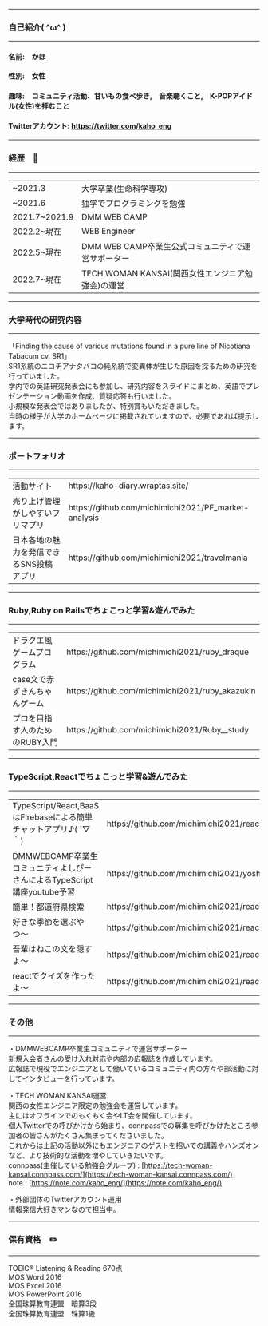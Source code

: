 ----------------------
### 自己紹介( ^ω^ )
----------------------
#### 名前:　かほ <br>
#### 性別:　女性<br>
#### 趣味:　コミュニティ活動、甘いもの食べ歩き,　音楽聴くこと,　K-POPアイドル(女性)を拝むこと
#### Twitterアカウント: https://twitter.com/kaho_eng

-------------------------------------------------------------------------
### 経歴　💼
-------------------------------------------------------------------------

<table>
  <tr>
      <td>~2021.3</td><td>大学卒業(生命科学専攻)</td>
  </tr>
  <tr>
      <td>~2021.6</td><td>独学でプログラミングを勉強</td>
  </tr>
  <tr>
    <td>2021.7~2021.9</td><td>DMM WEB CAMP</td>
  </tr>
  <tr>
    <td>2022.2~現在</td><td>WEB Engineer</td>
  </tr>
  <tr>
    <td>2022.5~現在</td><td>DMM WEB CAMP卒業生公式コミュニティで運営サポーター</td>
  </tr>
   <tr>
    <td>2022.7~現在</td><td>TECH WOMAN KANSAI(関西女性エンジニア勉強会)の運営</td>
  </tr>
</table>

-------------------------------------------------------------------------
### 大学時代の研究内容
-------------------------------------------------------------------------
「Finding the cause of various mutations found in a pure line of Nicotiana Tabacum cv. SR1」<br>
SR1系統のニコチアナタバコの純系統で変異体が生じた原因を探るための研究を行っていました。<br>
学内での英語研究発表会にも参加し、研究内容をスライドにまとめ、英語でプレゼンテーション動画を作成、質疑応答も行いました。<br>
小規模な発表会ではありましたが、特別賞もいただきました。<br>
当時の様子が大学のホームページに掲載されていますので、必要であれば提示します。


-------------------------------------------------------------------------
### ポートフォリオ
-------------------------------------------------------------------------

<table>
  <tr>
    <td>活動サイト</td><td>https://kaho-diary.wraptas.site/</td>
  </tr>
  <tr>
      <td>売り上げ管理がしやすいフリマプリ</td><td>https://github.com/michimichi2021/PF_market-analysis</td>
  </tr>
  <tr>
      <td>日本各地の魅力を発信できるSNS投稿アプリ</td><td>https://github.com/michimichi2021/travelmania</td>
  </tr>
</table>

-------------------------------------------------------------------------
### Ruby,Ruby on Railsでちょこっと学習&遊んでみた
-------------------------------------------------------------------------
<table>
  <tr>
    <td>ドラクエ風ゲームプログラム</td><td>https://github.com/michimichi2021/ruby_draque</td>
  </tr>
  <tr>
    <td>case文で赤ずきんちゃんゲーム</td><td>https://github.com/michimichi2021/ruby_akazukin</td>
  </tr>
  <tr>
    <td>プロを目指す人のためのRUBY入門</td><td>https://github.com/michimichi2021/Ruby__study</td>
  </tr>
</table>

-------------------------------------------------------------------------
### TypeScript,Reactでちょこっと学習&遊んでみた
-------------------------------------------------------------------------
<table>
  <tr>
    <td>TypeScript/React,BaaSはFirebaseによる簡単チャットアプリ♪( ´▽｀)</td><td>https://github.com/michimichi2021/react-firebase-chat</td>
  </tr>
  <tr>
    <td>DMMWEBCAMP卒業生コミュニティよしぴーさんによるTypeScript講座youtube予習</td><td>https://github.com/michimichi2021/yoshipi-homework-1</td>
  </tr>
  <tr>
    <td>簡単！都道府県検索</td><td>https://github.com/michimichi2021/react_search_prefecture</td>
  </tr>
  <tr>
    <td>好きな季節を選ぶやつ〜</td><td>https://github.com/michimichi2021/react_select_season</td>
  </tr>
  <tr>
    <td>吾輩はねこの文を隠すよ〜</td><td>https://github.com/michimichi2021/react_hide_sentence</td>
  </tr>
  <tr>
    <td>reactでクイズを作ったよ〜</td><td>https://github.com/michimichi2021/react_quiz</td>
  </tr>
</table>

-------------------------------------------------------------------------
### その他
-------------------------------------------------------------------------
・DMMWEBCAMP卒業生コミュニティで運営サポーター<br>
新規入会者さんの受け入れ対応や内部の広報誌を作成しています。<br>
広報誌で現役でエンジニアとして働いているコミュニティ内の方々や部活動に対してインタビューを行っています。<br>

・TECH WOMAN KANSAI運営<br>
関西の女性エンジニア限定の勉強会を運営しています。<br>
主にはオフラインでのもくもく会やLT会を開催しています。<br>
個人Twitterでの呼びかけから始まり、connpassでの募集を呼びかけたところ参加者の皆さんがたくさん集まってくださいました。<br>
これからは上記の活動以外にもエンジニアのゲストを招いての講義やハンズオンなど、より技術的な活動を増やしていきたいです。<br>
connpass(主催している勉強会グループ) : [https://tech-woman-kansai.connpass.com/](https://tech-woman-kansai.connpass.com/)<br>
note : [https://note.com/kaho_eng/](https://note.com/kaho_eng/)

・外部団体のTwitterアカウント運用<br>
情報発信大好きマンなので担当中。

-------------------------------------------------------------------------
### 保有資格　✏️
-------------------------------------------------------------------------
TOEIC® Listening & Reading 670点<br>
MOS Word 2016<br>
MOS Excel 2016<br>
MOS PowerPoint 2016<br>
全国珠算教育連盟　暗算3段<br>
全国珠算教育連盟　珠算1級




<!--
**michimichi2021/michimichi2021** is a ✨ _special_ ✨ repository because its `README.md` (this file) appears on your GitHub profile.

Here are some ideas to get you started:

- 🔭 I’m currently working on ...
- 🌱 I’m currently learning ...
- 👯 I’m looking to collaborate on ...
- 🤔 I’m looking for help with ...
- 💬 Ask me about ...
- 📫 How to reach me: ...
- 😄 Pronouns: ...
- ⚡ Fun fact: ...
-->
